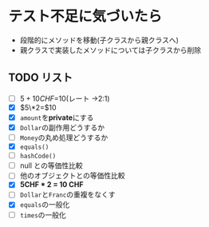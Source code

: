 # テスト不足に気づいたら

- 段階的にメソッドを移動(子クラスから親クラスへ)
- 親クラスで実装したメソッドについては子クラスから削除

## TODO リスト

- [ ] $5+10CHF=$10(レート →2:1)
- [x] $5\*2=$10
- [x] `amount`を**private**にする
- [x] `Dollar`の副作用どうするか
- [ ] `Money`の丸め処理どうするか
- [x] `equals()`
- [ ] `hashCode()`
- [ ] null との等価性比較
- [ ] 他のオブジェクトとの等価性比較
- [x] **5CHF \* 2 = 10 CHF**
- [ ] `Dollar`と`Franc`の重複をなくす
- [x] `equals`の一般化
- [ ] `times`の一般化
